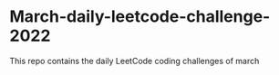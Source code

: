 # March-daily-leetcode-challenge-2022
This repo contains the daily LeetCode coding challenges of march 
